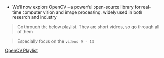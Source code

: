 * We’ll now explore OpenCV – a powerful open-source library for real-time computer vision and image processing, widely used in both research and industry
> Go through the below playlist. They are short videos, so go through all of them

> Especially focus on the `videos 9 - 13`

[OpenCV  Playlist](https://www.youtube.com/watch?v=oUJs03eZ0S8&list=PLKnIA16_RmvYXDBJ5WRDuQRSzFJs93pYR&pp=iAQB)
